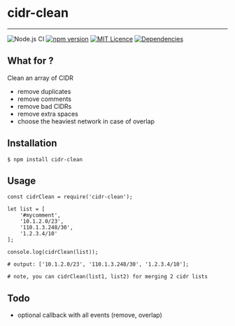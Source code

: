 # cidr-clean
-----------
![Node.js CI](https://github.com/eviltik/evilscan/workflows/Node.js%20CI/badge.svg)
[![npm version](https://badge.fury.io/js/evilscan.svg)](https://badge.fury.io/js/evilscan)
[![MIT Licence](https://badges.frapsoft.com/os/mit/mit.svg?v=103)](https://opensource.org/licenses/mit-license.php)
[![Dependencies](https://david-dm.org/eviltik/cidr-clean.svg)](https://david-dm.org/eviltik/cidr-clean)

What for ?
----------

Clean an array of CIDR
* remove duplicates
* remove comments
* remove bad CIDRs
* remove extra spaces
* choose the heaviest network in case of overlap


Installation
------------
```
$ npm install cidr-clean
```


Usage
-----
```
const cidrClean = require('cidr-clean');

let list = [
    '#mycomment',
    '10.1.2.0/23',
    '110.1.3.248/30',
    '1.2.3.4/10'
];

console.log(cidrClean(list));

# output: ['10.1.2.0/23', '110.1.3.248/30', '1.2.3.4/10'];

# note, you can cidrClean(list1, list2) for merging 2 cidr lists
```

Todo
----
* optional callback with all events (remove, overlap)